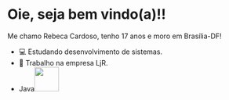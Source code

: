 # Oie, seja bem vindo(a)!!
Me chamo Rebeca Cardoso, tenho 17 anos e moro em Brasília-DF!
* 💻 Estudando desenvolvimento de sistemas.
* 💼 Trabalho na empresa LjR.
* Java<img src="https://raw.githubusercontent.com/jmnote/z-icons/master/svg/java.svg" width="50px">
